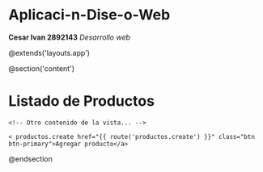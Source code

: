 # Aplicaci-n-Dise-o-Web
**Cesar Ivan 2892143**
*Desarrollo web*

@extends('layouts.app')

@section('content')
    <h1>Listado de Productos</h1>

    <!-- Otro contenido de la vista... -->

    < productos.create href="{{ route('productos.create') }}" class="btn btn-primary">Agregar producto</a>
@endsection

